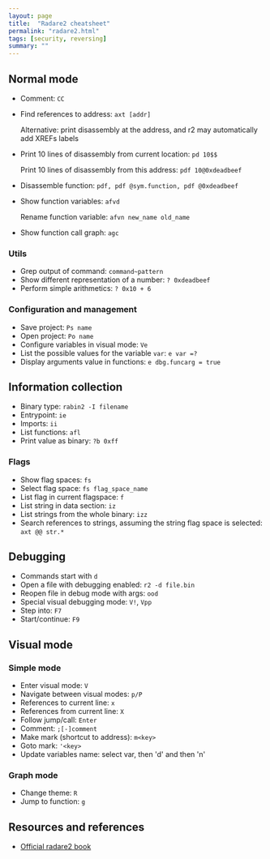 ```yaml
---
layout: page
title:  "Radare2 cheatsheet"
permalink: "radare2.html"
tags: [security, reversing]
summary: ""
---
```



## Normal mode
* Comment: `CC`
* Find references to address: `axt [addr]`

  Alternative: print disassembly at the address, and r2 may automatically add XREFs labels
* Print 10 lines of disassembly from current location: `pd 10$$`
  
  Print 10 lines of disassembly from this address: `pdf 10@0xdeadbeef`
* Disassemble function: `pdf, pdf @sym.function, pdf @0xdeadbeef`
* Show function variables: `afvd`
  
  Rename function variable: `afvn new_name old_name`
* Show function call graph: `agc`

### Utils
* Grep output of command: `command~pattern`
* Show different representation of a number: `? 0xdeadbeef`
* Perform simple arithmetics: `? 0x10 + 6`

### Configuration and management
* Save project: `Ps name`
* Open project: `Po name`
* Configure variables in visual mode: `Ve`
* List the possible values for the variable `var`: `e var =?`
* Display arguments value in functions: `e dbg.funcarg = true`


## Information collection
* Binary type: `rabin2 -I filename`
* Entrypoint: `ie`
* Imports: `ii`
* List functions: `afl`
* Print value as binary: `?b 0xff`

### Flags
* Show flag spaces: `fs`
* Select flag space: `fs flag_space_name`
* List flag in current flagspace: `f`
* List string in data section: `iz`
* List strings from the whole binary: `izz`
* Search references to strings, assuming the string flag space is selected:
  `axt @@ str.*`


## Debugging
* Commands start with `d`
* Open a file with debugging enabled: `r2 -d file.bin`
* Reopen file in debug mode with args: `ood`
* Special visual debugging mode: `V!`, `Vpp`
* Step into: `F7`
* Start/continue: `F9`


## Visual mode
### Simple mode
* Enter visual mode: `V`
* Navigate between visual modes: `p/P`
* References to current line: `x`
* References from current line: `X`
* Follow jump/call: `Enter`
* Comment: `;[-]comment`
* Make mark (shortcut to address): `m<key>`
* Goto mark: `'<key>`
* Update variables name: select var, then 'd' and then 'n'

### Graph mode
* Change theme: `R`
* Jump to function: `g`


## Resources and references
* [Official radare2 book](https://book.rada.re/index.html)